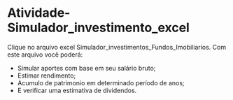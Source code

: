 # Atividade-Simulador_investimento_excel

Clique no arquivo excel Simulador_investimentos_Fundos_Imobiliarios.
Com este arquivo você poderá:
- Simular aportes com base em seu salário bruto;
- Estimar rendimento;
- Acumulo de patrimonio em determinado período de anos;
- E verificar uma estimativa de dividendos.
